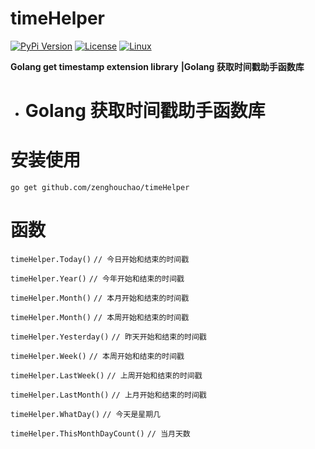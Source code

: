 # timeHelper
[![PyPi Version](https://img.shields.io/pypi/v/mmdnn.svg)](https://pypi.org/project/mmdnn/)
[![License](https://img.shields.io/badge/license-MIT-blue.svg)](LICENSE)
[![Linux](https://travis-ci.org/Microsoft/MMdnn.svg?branch=master)](https://travis-ci.org/Microsoft/MMdnn)


**Golang get timestamp extension library**
**|Golang 获取时间戳助手函数库**

- # Golang 获取时间戳助手函数库

# 安装使用
`go get github.com/zenghouchao/timeHelper`

# **函数**
`timeHelper.Today()`    `// 今日开始和结束的时间戳` 

`timeHelper.Year()`  `// 今年开始和结束的时间戳`

`timeHelper.Month()`  `// 本月开始和结束的时间戳`

`timeHelper.Month()`   `// 本周开始和结束的时间戳`

`timeHelper.Yesterday()`   `// 昨天开始和结束的时间戳`

`timeHelper.Week()`   `// 本周开始和结束的时间戳`

`timeHelper.LastWeek()`   `// 上周开始和结束的时间戳`

`timeHelper.LastMonth()`   `// 上月开始和结束的时间戳`

`timeHelper.WhatDay()`   `// 今天是星期几`

`timeHelper.ThisMonthDayCount()`   `// 当月天数`
 
